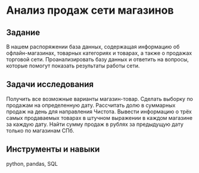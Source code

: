 # Анализ продаж сети магазинов
## Задание
В нашем распоряжении база данных, содержащая информацию об офлайн-магазинах, товарных категориях и товарах, а также о продажах торговой сети.
Проанализировать базу данных и ответить на вопросы, которые помогут показать результаты работы сети.

## Задачи исследования
Получить все возможные варианты магазин-товар.
Сделать выборку по продажам на определенную дату.
Рассчитать долю в суммарных продаж на день для направления Чистота.
Вывести информацию о трёх самых продаваемых товарах в штучном выражении в каждом магазине за каждую дату.
Найти сумму продаж в рублях за предыдущую дату только по магазинам СПб.

## Инструменты и навыки
python, pandas, SQL
